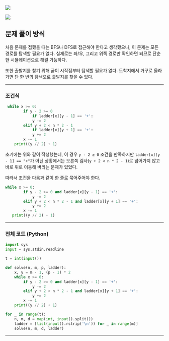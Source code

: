 ![](https://velog.velcdn.com/images/hariaus/post/cd012fe8-8a0a-4724-9c05-800f98c64b4f/image.jpg)

![](https://velog.velcdn.com/images/hariaus/post/e91c8c4d-da6d-4231-b1ee-33212b948c16/image.jpg)

## 문제 풀이 방식

처음 문제를 접했을 때는 BFS나 DFS로 접근해야 한다고 생각했으나, 이 문제는 모든 경로를 탐색할 필요가 없다.
실제로는 좌/우, 그리고 위쪽 경로만 확인하면 되므로 단순한 시뮬레이션으로 해결 가능하다.

또한 출발지를 찾기 위해 굳이 시작점부터 탐색할 필요가 없다. 도착지에서 거꾸로 올라가면 단 한 번의 탐색으로 출발지를 찾을 수 있다.

---

### 조건식

```python
 while x >= 0:
        if y - 2 >= 0 
	        if ladder[x][y - 1] == '+':
            y -= 2
        elif y + 2 < n * 2 - 1 
	        if ladder[x][y + 1] == '+':
            y += 2
        x -= 1
    print((y // 2) + 1)
```

초기에는 위와 같이 작성했는데, 이 경우 `y - 2 ≥ 0` 조건을 만족하지만 `ladder[x][y - 1] == "+"`가 아닌 상황에서는 오른쪽 검사(`y + 2 < n * 2 - 1`)로 넘어가지 않고 바로 위로 이동해 버리는 문제가 있었다.

따라서 조건을 다음과 같이 한 줄로 묶어주어야 한다.

```python
while x >= 0:
        if y - 2 >= 0 and ladder[x][y - 1] == '+':
            y -= 2
        elif y + 2 < n * 2 - 1 and ladder[x][y + 1] == '+':
            y += 2
        x -= 1
   print((y // 2) + 1)
```

---

### 전체 코드 (Python)

```python
import sys
input = sys.stdin.readline

t = int(input())

def solve(n, m, p, ladder):
    x, y = m - 1, (p - 1) * 2
    while x >= 0:
        if y - 2 >= 0 and ladder[x][y - 1] == '+':
            y -= 2
        elif y + 2 < n * 2 - 1 and ladder[x][y + 1] == '+':
            y += 2
        x -= 1
    print((y // 2) + 1)

for _ in range(t):
    n, m, d = map(int, input().split())
    ladder = [list(input().rstrip('\n')) for _ in range(m)]
    solve(n, m, d, ladder)
```

---